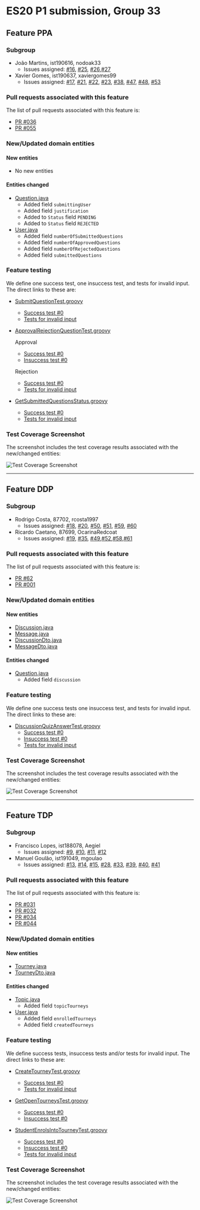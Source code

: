 # ES20 P1 submission, Group 33

## Feature PPA

### Subgroup
 - João Martins, ist190616, nodoak33
   + Issues assigned: [#16](https://github.com/tecnico-softeng/es20tg_33-project/issues/16), [#25](https://github.com/tecnico-softeng/es20tg_33-project/issues/25), [#26](https://github.com/tecnico-softeng/es20tg_33-project/issues/26),[#27](https://github.com/tecnico-softeng/es20tg_33-project/issues/27)
 - Xavier Gomes, ist190637, xaviergomes99
   + Issues assigned: [#17](https://github.com/tecnico-softeng/es20tg_33-project/issues/17), [#21](https://github.com/tecnico-softeng/es20tg_33-project/issues/21), [#22](https://github.com/tecnico-softeng/es20tg_33-project/issues/22), [#23](https://github.com/tecnico-softeng/es20tg_33-project/issues/23), [#38](https://github.com/tecnico-softeng/es20tg_33-project/issues/38), [#47](https://github.com/tecnico-softeng/es20tg_33-project/issues/47),  [#48](https://github.com/tecnico-softeng/es20tg_33-project/issues/48),  [#53](https://github.com/tecnico-softeng/es20tg_33-project/issues/53)
 
### Pull requests associated with this feature

The list of pull requests associated with this feature is:

 - [PR #036](https://github.com/tecnico-softeng/es20tg_33-project/pull/36)
 - [PR #055](https://github.com/tecnico-softeng/es20tg_33-project/pull/55)


### New/Updated domain entities

#### New entities
 - No new entities

#### Entities changed
 - [Question.java](https://github.com/tecnico-softeng/es20tg_33-project/blob/develop/backend/src/main/java/pt/ulisboa/tecnico/socialsoftware/tutor/question/domain/Question.java)
   + Added field `submittingUser`
   + Added field `justification`
   + Added to `Status` field  `PENDING`
   + Added to `Status` field  `REJECTED`
 - [User.java](https://github.com/tecnico-softeng/es20tg_33-project/blob/develop/backend/src/main/java/pt/ulisboa/tecnico/socialsoftware/tutor/user/User.java)
   + Added field `numberOfSubmittedQuestions`
   + Added field `numberOfApprovedQuestions`
   + Added field `numberOfRejectedQuestions`
   + Added field `submittedQuestions`
 
### Feature testing

We define one success test, one insuccess test, and tests for invalid input. The direct links to these are:

 - [SubmitQuestionTest.groovy](https://github.com/tecnico-softeng/es20tg_33-project/blob/develop/backend/src/test/groovy/pt/ulisboa/tecnico/socialsoftware/tutor/question/service/SubmitQuestionTest.groovy)
    + [Success test #0](https://github.com/tecnico-softeng/es20tg_33-project/blob/develop/backend/src/test/groovy/pt/ulisboa/tecnico/socialsoftware/tutor/question/service/SubmitQuestionTest.groovy#L58)
    + [Tests for invalid input](https://github.com/tecnico-softeng/es20tg_33-project/blob/develop/backend/src/test/groovy/pt/ulisboa/tecnico/socialsoftware/tutor/question/service/SubmitQuestionTest.groovy#L103)

 - [ApprovalRejectionQuestionTest.groovy](https://github.com/tecnico-softeng/es20tg_33-project/blob/develop/backend/src/test/groovy/pt/ulisboa/tecnico/socialsoftware/tutor/question/service/ApprovalRejectionQuestionTest.groovy)
 
    Approval
    + [Success test #0](https://github.com/tecnico-softeng/es20tg_33-project/blob/develop/backend/src/test/groovy/pt/ulisboa/tecnico/socialsoftware/tutor/question/service/ApprovalRejectionQuestionTest.groovy#L64)
    + [Insuccess test #0](https://github.com/tecnico-softeng/es20tg_33-project/blob/develop/backend/src/test/groovy/pt/ulisboa/tecnico/socialsoftware/tutor/question/service/ApprovalRejectionQuestionTest.groovy#L144)
   
    Rejection
    + [Success test #0](https://github.com/tecnico-softeng/es20tg_33-project/blob/develop/backend/src/test/groovy/pt/ulisboa/tecnico/socialsoftware/tutor/question/service/ApprovalRejectionQuestionTest.groovy#L79)
    + [Tests for invalid input](https://github.com/tecnico-softeng/es20tg_33-project/blob/develop/backend/src/test/groovy/pt/ulisboa/tecnico/socialsoftware/tutor/question/service/ApprovalRejectionQuestionTest.groovy#L110)
    
 - [GetSubmittedQuestionsStatus.groovy](https://github.com/tecnico-softeng/es20tg_33-project/blob/develop/backend/src/test/groovy/pt/ulisboa/tecnico/socialsoftware/tutor/user/domain/user/GetSubmittedQuestionsStatus.groovy)
    + [Success test #0](https://github.com/tecnico-softeng/es20tg_33-project/blob/develop/backend/src/test/groovy/pt/ulisboa/tecnico/socialsoftware/tutor/user/domain/user/GetSubmittedQuestionsStatus.groovy#L47)
    + [Tests for invalid input](https://github.com/tecnico-softeng/es20tg_33-project/blob/develop/backend/src/test/groovy/pt/ulisboa/tecnico/socialsoftware/tutor/user/domain/user/GetSubmittedQuestionsStatus.groovy#L79)

### Test Coverage Screenshot

The screenshot includes the test coverage results associated with the new/changed entities:

![Test Coverage Screenshot](https://github.com/tecnico-softeng/es20tg_33-project/blob/add-P1.md/backend/assets/img/PpA-Coverage.png)

---

## Feature DDP

### Subgroup
 - Rodrigo Costa, 87702, rcosta1997
   + Issues assigned: [#18](https://github.com/tecnico-softeng/es20tg_33-project/issues/18), [#20](https://github.com/tecnico-softeng/es20tg_33-project/issues/20), [#50](https://github.com/tecnico-softeng/es20tg_33-project/issues/50), [#51](https://github.com/tecnico-softeng/es20tg_33-project/issues/51), [#59](https://github.com/tecnico-softeng/es20tg_33-project/issues/59), [#60](https://github.com/tecnico-softeng/es20tg_33-project/issues/60)
 - Ricardo Caetano, 87699, OcarinaRedcoat
   + Issues assigned: [#19](https://github.com/tecnico-softeng/es20tg_33-project/issues/19), [#35](https://github.com/tecnico-softeng/es20tg_33-project/issues/35), [#49](https://github.com/tecnico-softeng/es20tg_33-project/issues/49),[#52](https://github.com/tecnico-softeng/es20tg_33-project/issues/52),[#58](https://github.com/tecnico-softeng/es20tg_33-project/issues/58),[#61](https://github.com/tecnico-softeng/es20tg_33-project/issues/61)
 
### Pull requests associated with this feature

The list of pull requests associated with this feature is:

 - [PR #62](https://github.com/tecnico-softeng/es20tg_33-project/pull/62)
 - [PR #001](https://github.com)


### New/Updated domain entities

#### New entities
 - [Discussion.java](https://github.com/tecnico-softeng/es20tg_33-project/blob/develop/backend/src/main/java/pt/ulisboa/tecnico/socialsoftware/tutor/answer/domain/Discussion.java)
 - [Message.java](https://github.com/tecnico-softeng/es20tg_33-project/blob/develop/backend/src/main/java/pt/ulisboa/tecnico/socialsoftware/tutor/answer/domain/Message.java)
 - [DiscussionDto.java](https://github.com/tecnico-softeng/es20tg_33-project/blob/develop/backend/src/main/java/pt/ulisboa/tecnico/socialsoftware/tutor/answer/dto/DiscussionDto.java)
- [MessageDto.java](https://github.com/tecnico-softeng/es20tg_33-project/blob/develop/backend/src/main/java/pt/ulisboa/tecnico/socialsoftware/tutor/answer/dto/MessageDto.java)

#### Entities changed
 - [Question.java](https://github.com/tecnico-softeng/es20tg_33-project/blob/develop/backend/src/main/java/pt/ulisboa/tecnico/socialsoftware/tutor/question/domain/Question.java)
   + Added field `discussion`
 
### Feature testing

We define one success tests one insuccess test, and tests for invalid input. The direct links to these are:

 - [DiscussionQuizAnswerTest.groovy](https://github.com/tecnico-softeng/es20tg_33-project/blob/develop/backend/src/test/groovy/pt/ulisboa/tecnico/socialsoftware/tutor/answer/service/DiscussionQuizAnswerTest.groovy)
    + [Success test #0](https://github.com/socialsoftware/quizzes-tutor/blob/31ba9bd5f5ddcbab61f1c4b2daca7331ad099f98/backend/src/test/groovy/pt/ulisboa/tecnico/socialsoftware/tutor/administration/service/CreateExternalCourseExecutionServiceSpockTest.groovy#L39)
    + [Insuccess test #0](https://github.com/socialsoftware/quizzes-tutor/blob/31ba9bd5f5ddcbab61f1c4b2daca7331ad099f98/backend/src/test/groovy/pt/ulisboa/tecnico/socialsoftware/tutor/administration/service/CreateExternalCourseExecutionServiceSpockTest.groovy#L104)
    + [Tests for invalid input](https://github.com/socialsoftware/quizzes-tutor/blob/31ba9bd5f5ddcbab61f1c4b2daca7331ad099f98/backend/src/test/groovy/pt/ulisboa/tecnico/socialsoftware/tutor/administration/service/CreateExternalCourseExecutionServiceSpockTest.groovy#L145)


### Test Coverage Screenshot

The screenshot includes the test coverage results associated with the new/changed entities:

![Test Coverage Screenshot](https://web.tecnico.ulisboa.pt/~joaofernandoferreira/1920/ES/coverage_ex1.png)


---


## Feature TDP

### Subgroup
 - Francisco Lopes, ist188078, Aegiel
   + Issues assigned: [#9](https://github.com/tecnico-softeng/es20tg_33-project/issues/9), [#10](https://github.com/tecnico-softeng/es20tg_33-project/issues/10), [#11](https://github.com/tecnico-softeng/es20tg_33-project/issues/11), [#12](https://github.com/tecnico-softeng/es20tg_33-project/issues/12)
 - Manuel Goulão, ist191049, mgoulao
   + Issues assigned: [#13](https://github.com/tecnico-softeng/es20tg_33-project/issues/13), [#14](https://github.com/tecnico-softeng/es20tg_33-project/issues/14), [#15](https://github.com/tecnico-softeng/es20tg_33-project/issues/15), [#28](https://github.com/tecnico-softeng/es20tg_33-project/issues/28), [#33](https://github.com/tecnico-softeng/es20tg_33-project/issues/33), [#39](https://github.com/tecnico-softeng/es20tg_33-project/issues/39), [#40](https://github.com/tecnico-softeng/es20tg_33-project/issues/40), [#41](https://github.com/tecnico-softeng/es20tg_33-project/issues/41)

### Pull requests associated with this feature

The list of pull requests associated with this feature is:

 - [PR #031](https://github.com/tecnico-softeng/es20tg_33-project/pull/31)
 - [PR #032](https://github.com/tecnico-softeng/es20tg_33-project/pull/32)
 - [PR #034](https://github.com/tecnico-softeng/es20tg_33-project/pull/34)
 - [PR #044](https://github.com/tecnico-softeng/es20tg_33-project/pull/44)

### New/Updated domain entities

#### New entities
 - [Tourney.java](https://github.com/tecnico-softeng/es20tg_33-project/blob/develop/backend/src/main/java/pt/ulisboa/tecnico/socialsoftware/tutor/tourney/Tourney.java)
 - [TourneyDto.java](https://github.com/tecnico-softeng/es20tg_33-project/blob/develop/backend/src/main/java/pt/ulisboa/tecnico/socialsoftware/tutor/tourney/TourneyDto.java)

#### Entities changed
 - [Topic.java](https://github.com/tecnico-softeng/es20tg_33-project/blob/develop/backend/src/main/java/pt/ulisboa/tecnico/socialsoftware/tutor/question/domain/Topic.java)
   + Added field `topicTourneys`
 - [User.java](https://github.com/tecnico-softeng/es20tg_33-project/blob/develop/backend/src/main/java/pt/ulisboa/tecnico/socialsoftware/tutor/user/User.java)
   + Added field `enrolledTourneys`
   + Added field `createdTourneys`
 
### Feature testing

We define success tests, insuccess tests and/or tests for invalid input. The direct links to these are:

 - [CreateTourneyTest.groovy](https://github.com/tecnico-softeng/es20tg_33-project/blob/develop/backend/src/test/groovy/pt/ulisboa/tecnico/socialsoftware/tutor/tourney/service/CreateTourneyTest.groovy)
    + [Success test #0](https://github.com/tecnico-softeng/es20tg_33-project/blob/cd0d1197f7cb41bbd7838299079d4405bbc33a2a/backend/src/test/groovy/pt/ulisboa/tecnico/socialsoftware/tutor/tourney/service/CreateTourneyTest.groovy#L58)
    + [Tests for invalid input](https://github.com/tecnico-softeng/es20tg_33-project/blob/cd0d1197f7cb41bbd7838299079d4405bbc33a2a/backend/src/test/groovy/pt/ulisboa/tecnico/socialsoftware/tutor/tourney/service/CreateTourneyTest.groovy#L78)

 - [GetOpenTourneysTest.groovy](https://github.com/tecnico-softeng/es20tg_33-project/blob/develop/backend/src/test/groovy/pt/ulisboa/tecnico/socialsoftware/tutor/tourney/service/GetOpenTourneysTest.groovy)
    + [Success test #0](https://github.com/tecnico-softeng/es20tg_33-project/blob/cd0d1197f7cb41bbd7838299079d4405bbc33a2a/backend/src/test/groovy/pt/ulisboa/tecnico/socialsoftware/tutor/tourney/service/GetOpenTourneysTest.groovy#L35)
    + [Insuccess test #0](https://github.com/tecnico-softeng/es20tg_33-project/blob/cd0d1197f7cb41bbd7838299079d4405bbc33a2a/backend/src/test/groovy/pt/ulisboa/tecnico/socialsoftware/tutor/tourney/service/GetOpenTourneysTest.groovy#L27)

 - [StudentEnrolsIntoTourneyTest.groovy](https://github.com/tecnico-softeng/es20tg_33-project/blob/develop/backend/src/test/groovy/pt/ulisboa/tecnico/socialsoftware/tutor/tourney/service/StudentEnrolsIntoTourneyTest.groovy)
    + [Success test #0](https://github.com/tecnico-softeng/es20tg_33-project/blob/cd0d1197f7cb41bbd7838299079d4405bbc33a2a/backend/src/test/groovy/pt/ulisboa/tecnico/socialsoftware/tutor/tourney/service/StudentEnrolsIntoTourneyTest.groovy#L68)
    + [Insuccess test #0](https://github.com/tecnico-softeng/es20tg_33-project/blob/cd0d1197f7cb41bbd7838299079d4405bbc33a2a/backend/src/test/groovy/pt/ulisboa/tecnico/socialsoftware/tutor/tourney/service/StudentEnrolsIntoTourneyTest.groovy#L83)
    + [Tests for invalid input](https://github.com/tecnico-softeng/es20tg_33-project/blob/cd0d1197f7cb41bbd7838299079d4405bbc33a2a/backend/src/test/groovy/pt/ulisboa/tecnico/socialsoftware/tutor/tourney/service/StudentEnrolsIntoTourneyTest.groovy#L113)

### Test Coverage Screenshot

The screenshot includes the test coverage results associated with the new/changed entities:

![Test Coverage Screenshot](https://github.com/tecnico-softeng/es20tg_33-project/blob/add-P1.md/backend/assets/img/TdP-Coverage.png)
